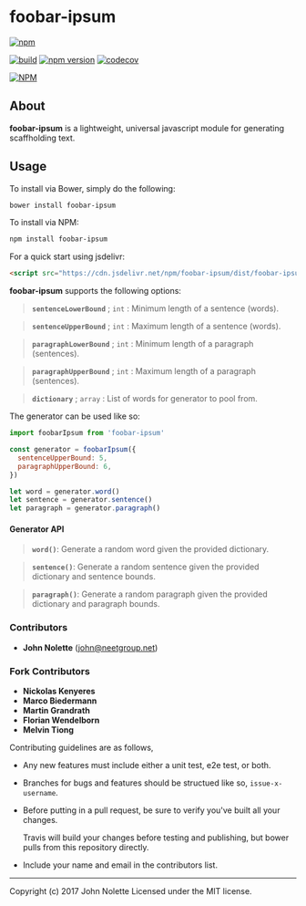 # foobar-ipsum

[![npm](https://img.shields.io/npm/dm/foobar-ipsum.svg)](https://www.npmjs.com/package/foobar-ipsum)

[![build](https://travis-ci.org/neetjn/foobar-ipsum.svg?branch=master)](https://travis-ci.org/neetjn/foobar-ipsum/)
[![npm version](https://badge.fury.io/js/foobar-ipsum.svg)](https://badge.fury.io/js/foobar-ipsum)
[![codecov](https://codecov.io/gh/neetjn/foobar-ipsum/branch/master/graph/badge.svg)](https://codecov.io/gh/neetjn/foobar-ipsum)

[![NPM](https://nodei.co/npm/foobar-ipsum.png)](https://nodei.co/npm/foobar-ipsum/)

## About

**foobar-ipsum** is a lightweight, universal javascript module for generating scaffholding text.

## Usage

To install via Bower, simply do the following:
```sh
bower install foobar-ipsum
```
To install via NPM:
```sh
npm install foobar-ipsum
```
For a quick start using jsdelivr:
```html
<script src="https://cdn.jsdelivr.net/npm/foobar-ipsum/dist/foobar-ipsum.min.js"></script>
```

**foobar-ipsum** supports the following options:

> **`sentenceLowerBound`** ; `int` : Minimum length of a sentence (words).

> **`sentenceUpperBound`** ; `int` : Maximum length of a sentence (words).

> **`paragraphLowerBound`** ; `int` : Minimum length of a paragraph (sentences).

> **`paragraphUpperBound`** ; `int` : Maximum length of a paragraph (sentences).

> **`dictionary`** ; `array` : List of words for generator to pool from.

The generator can be used like so:

```js
import foobarIpsum from 'foobar-ipsum'

const generator = foobarIpsum({
  sentenceUpperBound: 5,
  paragraphUpperBound: 6,
})

let word = generator.word()
let sentence = generator.sentence()
let paragraph = generator.paragraph()
```

#### Generator API

> **`word()`**: Generate a random word given the provided dictionary.

> **`sentence()`**: Generate a random sentence given the provided dictionary and sentence bounds.

> **`paragraph()`**: Generate a random paragraph given the provided dictionary and paragraph bounds.

### Contributors

* **John Nolette** (john@neetgroup.net)

### Fork Contributors

* **Nickolas Kenyeres**
* **Marco Biedermann**
* **Martin Grandrath**
* **Florian Wendelborn**
* **Melvin Tiong**

Contributing guidelines are as follows,

* Any new features must include either a unit test, e2e test, or both.
* Branches for bugs and features should be structued like so, `issue-x-username`.
* Before putting in a pull request, be sure to verify you've built all your changes.

  Travis will build your changes before testing and publishing, but bower pulls from this repository directly.

* Include your name and email in the contributors list.

---
Copyright (c) 2017 John Nolette Licensed under the MIT license.

